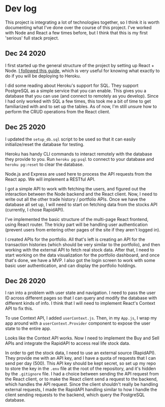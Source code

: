 # Dev log
This project is integrating a lot of technologies together, so I think it is worth documenting what I've done over the course of this project. I've worked with Node and React a few times before, but I think that this is my first 'serious' full stack project. 

## Dec 24 2020
I first started up the general structure of the project by setting up React + Node. [I followed this guide](https://github.com/mars/heroku-cra-node), which is very useful for knowing what exactly to do if you will be deploying to Heroku. 

I did some reading about Heroku's support for SQL. They support PostgreSQL as a simple service that you can enable. This gives you a database that you can use (and connect to remotely as you develop). Since I had only worked with SQL a few times, this took me a bit of time to get familiarized with and to set up the tables. As of now, I'm still unsure how to perform the CRUD operations from the React client. 

## Dec 25 2020
I updated the  `setup_db.sql` script to be used so that it can easily initialize/reset the database for testing.

Heroku has handy CLI commands to interact remotely with the database they provide to you. Run `heroku pg:psql` to connect to your database and `heroku pg:reset` to clear the database. 

Node.js and Express are used here to process the API requests from the React app. We will implement a RESTful API. 

I got a simple API to work with fetching the users, and figured out the interaction between the Node backend and the React client. Now, I need to write out all the other trade history / portfolio APIs. Once we have the database all set up, I will need to start on fetching data from the stocks API (currently, I chose RapidAPI). 

I've implemented the basic structure of the multi-page React frontend, using React router. The tricky part will be handling user authentication (prevent users from entering other pages of the site if they aren't logged in). 

I created APIs for the portfolio. All that's left is creating an API for the transaction histories (which should be very similar to the portfolio), and then working with the external API to fetch real stock data. After that, I need to start working on the data visualization for the portfolio dashboard, and once that's done, we have a MVP. I also got the login screen to work with some basic user authentication, and can display the portfolio holdings. 

## Dec 26 2020
I ran into a problem with user state and navigation. I need to pass the user ID across different pages so that I can query and modify the database with different kinds of info. I think that I will need to implement React's Context API to fix this. 

To use Context API, I added `userContext.js`. Then, in my `App.js`, I wrap my app around with a `userContext.Provider` component to expose the user state to the entire app. 

Looks like the Context API works. Now I need to implement the Buy and Sell APIs and integrate the RapidAPI to access real life stock data. 

In order to get the stock data, I need to use an external source (RapidAPI). They provide me with an API key, and I have a quota of requests that I can send per day (500). This API key should be kept secret, so set up my repo to store the key in the `.env` file at the root of the repository, and it's hidden by the `.gitignore` file. I had a choice between sending the API request from the React client, or to make the React client send a request to the backend, which handles the API request. Since the client shouldn't really be handling external requests, I made the RapidAPI handling similar to how I handle the client sending requests to the backend, which query the PostgreSQL database. 